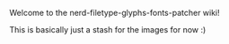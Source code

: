 Welcome to the nerd-filetype-glyphs-fonts-patcher wiki!

This is basically just a stash for the images for now :)

